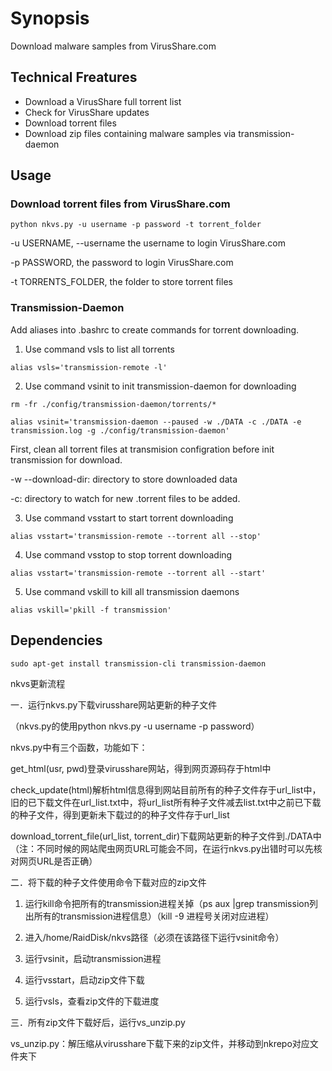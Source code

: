 # Synopsis
 Download malware samples from VirusShare.com

## Technical Freatures
- Download a VirusShare full torrent list
- Check for VirusShare updates
- Download torrent files
- Download zip files containing malware samples via transmission-daemon

## Usage

### Download torrent files from VirusShare.com

`python nkvs.py -u username -p password -t torrent_folder`

-u USERNAME, --username the username to login VirusShare.com

-p PASSWORD, the password to login VirusShare.com

-t TORRENTS_FOLDER, the folder to store torrent files

### Transmission-Daemon

Add aliases into .bashrc to create commands for torrent downloading.

1. Use command vsls to list all torrents

`alias vsls='transmission-remote -l'`

2. Use command vsinit to init transmission-daemon for downloading

`rm -fr ./config/transmission-daemon/torrents/*`

`alias vsinit='transmission-daemon --paused -w ./DATA -c ./DATA -e transmission.log -g ./config/transmission-daemon'`

First, clean all torrent files at transmision configration before init transmission for download.

-w --download-dir: directory to store downloaded data 

-c: directory to watch for new .torrent files to be added. 

3. Use command vsstart to start torrent downloading

`alias vsstart='transmission-remote --torrent all --stop'`

4. Use command vsstop to stop torrent downloading

`alias vsstart='transmission-remote --torrent all --start'`

5. Use command vskill to kill all transmission daemons

`alias vskill='pkill -f transmission'`

## Dependencies

`sudo apt-get install transmission-cli transmission-daemon`

nkvs更新流程

一．运行nkvs.py下载virusshare网站更新的种子文件

（nkvs.py的使用python nkvs.py -u username -p password）

nkvs.py中有三个函数，功能如下：

get_html(usr, pwd)登录virusshare网站，得到网页源码存于html中

check_update(html)解析html信息得到网站目前所有的种子文件存于url_list中，旧的已下载文件在url_list.txt中，将url_list所有种子文件减去list.txt中之前已下载的种子文件，得到更新未下载过的的种子文件存于url_list

download_torrent_file(url_list, torrent_dir)下载网站更新的种子文件到./DATA中
（注：不同时候的网站爬虫网页URL可能会不同，在运行nkvs.py出错时可以先核对网页URL是否正确）

二．将下载的种子文件使用命令下载对应的zip文件

1. 运行kill命令把所有的transmission进程关掉（ps aux |grep transmission列出所有的transmission进程信息）（kill -9 进程号关闭对应进程）

2. 进入/home/RaidDisk/nkvs路径（必须在该路径下运行vsinit命令）

3. 运行vsinit，启动transmission进程

4. 运行vsstart，启动zip文件下载

5. 运行vsls，查看zip文件的下载进度

三．所有zip文件下载好后，运行vs_unzip.py

vs_unzip.py：解压缩从virusshare下载下来的zip文件，并移动到nkrepo对应文件夹下


